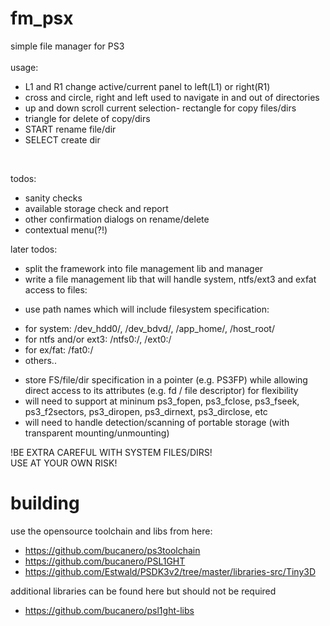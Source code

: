 # fm_psx
simple file manager for PS3
<br>
<br>
usage:

- L1 and R1 change active/current panel to left(L1) or right(R1)
- cross and circle, right and left used to navigate in and out of directories
- up and down scroll current selection- rectangle for copy files/dirs
- triangle for delete of copy/dirs
- START rename file/dir
- SELECT create dir
<br>

todos:

- sanity checks
- available storage check and report
- other confirmation dialogs on rename/delete
- contextual menu(?!)

later todos:
+ split the framework into file management lib and manager
+ write a file management lib that will handle system, ntfs/ext3 and exfat access to files:
- use path names which will include filesystem specification:
* for system: /dev_hdd0/, /dev_bdvd/, /app_home/, /host_root/
* for ntfs and/or ext3: /ntfs0:/, /ext0:/
* for ex/fat: /fat0:/
* others..
- store FS/file/dir specification in a pointer (e.g. PS3FP) while allowing direct access to its attributes (e.g. fd / file descriptor) for flexibility
- will need to support at mininum ps3_fopen, ps3_fclose, ps3_fseek, ps3_f2sectors, ps3_diropen, ps3_dirnext, ps3_dirclose, etc
- will need to handle detection/scanning of portable storage (with transparent mounting/unmounting)


!BE EXTRA CAREFUL WITH SYSTEM FILES/DIRS!
<br>
USE AT YOUR OWN RISK!

# building
use the opensource toolchain and libs from here:
- https://github.com/bucanero/ps3toolchain
- https://github.com/bucanero/PSL1GHT
- https://github.com/Estwald/PSDK3v2/tree/master/libraries-src/Tiny3D

additional libraries can be found here but should not be required
- https://github.com/bucanero/psl1ght-libs
